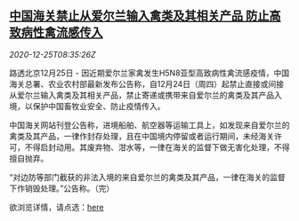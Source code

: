 <!--1608886495000-->
[中国海关禁止从爱尔兰输入禽类及其相关产品 防止高致病性禽流感传入](https://cn.reuters.com/article/china-customs-ireland-bird-flu-1225-idCNKBS28Z0GB)
------

<div><i>2020-12-25T08:35:26Z</i></div><p>路透北京12月25日 - 因近期爱尔兰家禽发生H5N8亚型高致病性禽流感疫情，中国海关总署、农业农村部最新发布公告称，自12月24日（周四）起禁止直接或间接从爱尔兰输入禽类及其相关产品，禁止寄递或携带来自爱尔兰的禽类及其产品入境，以保护中国畜牧业安全、防止疫情传入。</p><p>中国海关网站刊登公告称，进境船舶、航空器等运输工具上，如发现来自爱尔兰的禽类及其产品，一律作封存处理，且在中国境内停留或者运行期间，未经海关许可，不得启封动用。其废弃物、泔水等，一律在海关的监督下做无害化处理，不得擅自抛弃。</p><p>“对边防等部门截获的非法入境的来自爱尔兰的禽类及其产品，一律在海关的监督下作销毁处理。”公告称。（完）</p><p>欲浏览详情，请点选：<a href="http://www.customs.gov.cn/customs/302249/2480148/3484115/index.html">here</a></p>
